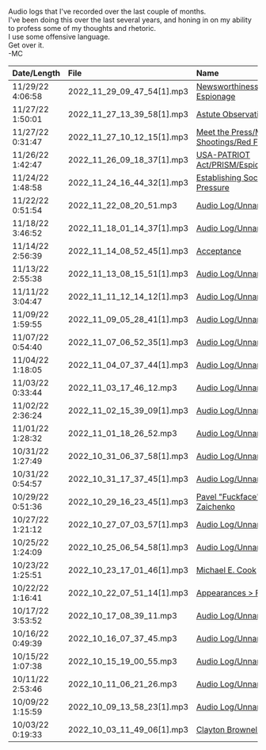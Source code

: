Audio logs that I've recorded over the last couple of months.</br>
I've been doing this over the last several years, and honing in on my ability to profess some of my thoughts and rhetoric.</br>
I use some offensive language.</br>
Get over it.</br>
-MC

| Date/Length      | File                       | Name                                                                                                        |
|:-----------------|:---------------------------|:------------------------------------------------------------------------------------------------------------|
| 11/29/22 4:06:58 | 2022_11_29_09_47_54[1].mp3 | [Newsworthiness and Espionage](https://drive.google.com/file/d/1qD6QCVJsvf1RCCq9ZNJnxKITlSRod2iH)           |
| 11/27/22 1:50:01 | 2022_11_27_13_39_58[1].mp3 | [Astute Observations](https://drive.google.com/file/d/1ZVej4gKyFTIP1S9Vs02mr4kcKArIQ_H1)                    |
| 11/27/22 0:31:47 | 2022_11_27_10_12_15[1].mp3 | [Meet the Press/Mass Shootings/Red Flag](https://drive.google.com/file/d/1keZXeFhBWyRk9xIZsoH_e_iW23_4xG9I) |
| 11/26/22 1:42:47 | 2022_11_26_09_18_37[1].mp3 | [USA-PATRIOT Act/PRISM/Espionage](https://drive.google.com/file/d/1vwTcFZ4cVDP14H90A6nKUrViM5un_1IO)        |
| 11/24/22 1:48:58 | 2022_11_24_16_44_32[1].mp3 | [Establishing Social Pressure](https://drive.google.com/file/d/1jtsctbz0Dy29nGn90bJlfHapSl-irK88)           |
| 11/22/22 0:51:54 | 2022_11_22_08_20_51.mp3    | [Audio Log/Unnamed](https://drive.google.com/file/d/1JZYjMlG27pZfKHK1rYrBjt9Po1Ps7ptl)                      |
| 11/18/22 3:46:52 | 2022_11_18_01_14_37[1].mp3 | [Audio Log/Unnamed](https://drive.google.com/file/d/1xDp7A8PH0SwEDdNRIHN13pB0C2_T4jHJ)                      |
| 11/14/22 2:56:39 | 2022_11_14_08_52_45[1].mp3 | [Acceptance](https://drive.google.com/file/d/1Hyuw7Td2wltQOxOZcc3JOc518yW9fCId)                             |
| 11/13/22 2:55:38 | 2022_11_13_08_15_51[1].mp3 | [Audio Log/Unnamed](https://drive.google.com/file/d/1IUYeFGCWSyIuJJAfObcRB7lzlCJP3hPZ)                      |
| 11/11/22 3:04:47 | 2022_11_11_12_14_12[1].mp3 | [Audio Log/Unnamed](https://drive.google.com/file/d/1tpFkJYUvMG8JDWPHY67hv0rbepKMSqg3)                      |
| 11/09/22 1:59:55 | 2022_11_09_05_28_41[1].mp3 | [Audio Log/Unnamed](https://drive.google.com/file/d/1uc75Le-XCjic3OF_H33tluJJNV_x_Yfs)                      |
| 11/07/22 0:54:40 | 2022_11_07_06_52_35[1].mp3 | [Audio Log/Unnamed](https://drive.google.com/file/d/1XwE8b_NSLIZaREwCMGX8j63yqsiNj3Yp)                      |
| 11/04/22 1:18:05 | 2022_11_04_07_37_44[1].mp3 | [Audio Log/Unnamed](https://drive.google.com/file/d/1KzJifsxK9CTpXOSkQaLjboSMm2BXuecB)                      |
| 11/03/22 0:33:44 | 2022_11_03_17_46_12.mp3    | [Audio Log/Unnamed](https://drive.google.com/file/d/1Cb2zGBdTTsFcBKj4ps7G6KMN_GopwAqS)                      |
| 11/02/22 2:36:24 | 2022_11_02_15_39_09[1].mp3 | [Audio Log/Unnamed](https://drive.google.com/file/d/1QU6Newg-2MrJRQaPw6IyzzXpSM5QLWuU)                      |
| 11/01/22 1:28:32 | 2022_11_01_18_26_52.mp3    | [Audio Log/Unnamed](https://drive.google.com/file/d/18wakkyLoIH0cDklWc1bAc8CUoyf0pzos)                      |
| 10/31/22 1:27:49 | 2022_10_31_06_37_58[1].mp3 | [Audio Log/Unnamed](https://drive.google.com/file/d/1_GCjEJ1S24rlU6OnFhs7PcVkRtcidd2n)                      |
| 10/31/22 0:54:57 | 2022_10_31_17_37_45[1].mp3 | [Audio Log/Unnamed](https://drive.google.com/file/d/1uvy7Pm2fJ3V7UoiS0XI6hPi1xWubneqx)                      |
| 10/29/22 0:51:36 | 2022_10_29_16_23_45[1].mp3 | [Pavel "Fuckface" Zaichenko](https://drive.google.com/file/d/1ZFsolgUZudKj3zxVaRRzU01RFYShzxa3)             |
| 10/27/22 1:21:12 | 2022_10_27_07_03_57[1].mp3 | [Audio Log/Unnamed](https://drive.google.com/file/d/1YU1HGEPsMgiC-GPydxpJgGx9e74P2PCr)                      |
| 10/25/22 1:24:09 | 2022_10_25_06_54_58[1].mp3 | [Audio Log/Unnamed](https://drive.google.com/file/d/1bi6IipR9sTCoXeKZ_N4NG7ddPhhamotV)                      |
| 10/23/22 1:25:51 | 2022_10_23_17_01_46[1].mp3 | [Michael E. Cook](https://drive.google.com/file/d/1GOhQ-B1Q5SwIF5lb00rqY9VgOe4AVcy6)                        |
| 10/22/22 1:16:41 | 2022_10_22_07_51_14[1].mp3 | [Appearances > Facts](https://drive.google.com/file/d/1XyVvSnmM4O1zOCYx2HbGVO8f4KIzO3un)                    |
| 10/17/22 3:53:52 | 2022_10_17_08_39_11.mp3    | [Audio Log/Unnamed](https://drive.google.com/file/d/1V50JZiDkwdRTkTc3Yuv5IaOZHPJZRc9m)                      |
| 10/16/22 0:49:39 | 2022_10_16_07_37_45.mp3    | [Audio Log/Unnamed](https://drive.google.com/file/d/1V-2XjzKzSIQyzpqF6Pm86nAkg827Y_bk)                      |
| 10/15/22 1:07:38 | 2022_10_15_19_00_55.mp3    | [Audio Log/Unnamed](https://drive.google.com/file/d/1GBZVpFSLfk-AFQ9ojSeTZSEGHTsYAQvj)                      |
| 10/11/22 2:53:46 | 2022_10_11_06_21_26.mp3    | [Audio Log/Unnamed](https://drive.google.com/file/d/1T52QwZPAXQmQR9ZyDeV90f3QkQSix3cU)                      |
| 10/09/22 1:15:59 | 2022_10_09_13_58_23[1].mp3 | [Audio Log/Unnamed](https://drive.google.com/file/d/1IiH51zwLJjsDKEuJYwUcmIXGv_UluO20)                      |
| 10/03/22 0:19:33 | 2022_10_03_11_49_06[1].mp3 | [Clayton Brownell](https://drive.google.com/file/d/16m6v0NgadTw99bwjk3rgGQBvK8NHrthv)                       |
